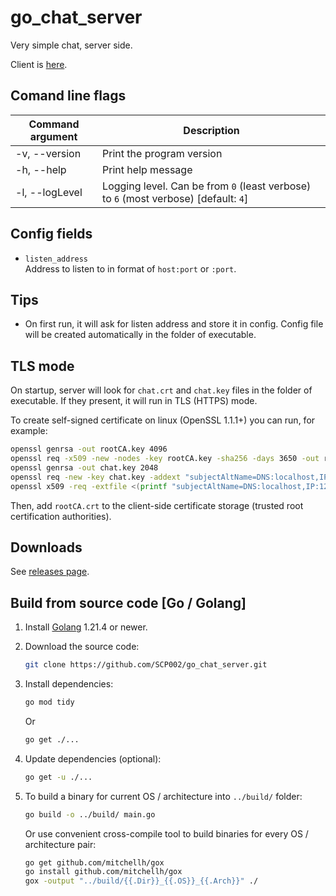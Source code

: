 # go_chat_server

Very simple chat, server side.

Client is [here](https://github.com/SCP002/go_chat_client).

## Comand line flags

| Command argument     | Description                                                                         |
| -------------------- | ----------------------------------------------------------------------------------- |
| -v, --version        | Print the program version                                                           |
| -h, --help           | Print help message                                                                  |
| -l, --logLevel       | Logging level. Can be from `0` (least verbose) to `6` (most verbose) [default: `4`] |

## Config fields

* `listen_address`  
  Address to listen to in format of `host:port` or `:port`.

## Tips

* On first run, it will ask for listen address and store it in config.
  Config file will be created automatically in the folder of executable.

## TLS mode

On startup, server will look for `chat.crt` and `chat.key` files in the folder of executable.
If they present, it will run in TLS (HTTPS) mode.

To create self-signed certificate on linux (OpenSSL 1.1.1+) you can run, for example:

```sh
openssl genrsa -out rootCA.key 4096
openssl req -x509 -new -nodes -key rootCA.key -sha256 -days 3650 -out rootCA.crt
openssl genrsa -out chat.key 2048
openssl req -new -key chat.key -addext "subjectAltName=DNS:localhost,IP:127.0.0.1,IP:192.168.0.100" -out chat.csr
openssl x509 -req -extfile <(printf "subjectAltName=DNS:localhost,IP:127.0.0.1,IP:192.168.0.100") -days 3650 -in chat.csr -CA rootCA.crt -CAkey rootCA.key -CAcreateserial -out chat.crt -sha256
```

Then, add `rootCA.crt` to the client-side certificate storage (trusted root certification authorities).

## Downloads

See [releases page](https://github.com/SCP002/go_chat_server/releases).

## Build from source code [Go / Golang]

1. Install [Golang](https://golang.org/) 1.21.4 or newer.

2. Download the source code:  

    ```sh
    git clone https://github.com/SCP002/go_chat_server.git
    ```

3. Install dependencies:

    ```sh
    go mod tidy
    ```

    Or

    ```sh
    go get ./...
    ```

4. Update dependencies (optional):

    ```sh
    go get -u ./...
    ```

5. To build a binary for current OS / architecture into `../build/` folder:

    ```sh
    go build -o ../build/ main.go
    ```

    Or use convenient cross-compile tool to build binaries for every OS / architecture pair:

    ```sh
    go get github.com/mitchellh/gox
    go install github.com/mitchellh/gox
    gox -output "../build/{{.Dir}}_{{.OS}}_{{.Arch}}" ./
    ```
